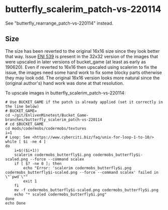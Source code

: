 # butterfly_scalerim_patch-vs-220114
See "butterfly_rearrange_patch-vs-220114" instead.

## Size
The size has been reverted to the original 16x16 size since they look better that way. Issue [ENI 539](https://github.com/poikilos/EnlivenMinetest/issues/539) is present in the 32x32 version of the images that were upscaled in later versions of bucket_game (at least as early as 190620). Even if reverted to 16x16 then upscaled using scalerim to fix the issue, the images need some hand work to fix some blocky parts otherwise they may look odd. The original 16x16 version looks more natural since the (original author's) hand work was done at that resolution.

To upscale images in butterfly_scalerim_patch-vs-220114:
```
# Use BUCKET_GAME if the patch is already applied (set it correctly in the line below)
# BUCKET_GAME=
cd ~/git/EnlivenMinetest/Bucket_Game-branches/butterfly_scalerim_patch-vs-220114
# cd $BUCKET_GAME
cd mods/codermobs/codermobs/textures
i=1
# Loop: See <https://www.cyberciti.biz/faq/unix-for-loop-1-to-10/>
while [ $i -ne 4 ]
do
    i=$(($i+1))
    scalerim codermobs_butterfly$i.png codermobs_butterfly$i-scaled.png --force --command scalex
    if [ $? -ne 0 ]; then
        echo "Error: 'scalerim codermobs_butterfly$i.png codermobs_butterfly$i-scaled.png --force --command scalex' failed in \"`pwd`\""
        exit 1
    fi
    mv -f codermobs_butterfly$i-scaled.png codermobs_butterfly$i.png
    echo "* scaled codermobs_butterfly$i.png"
done
echo Done
```


